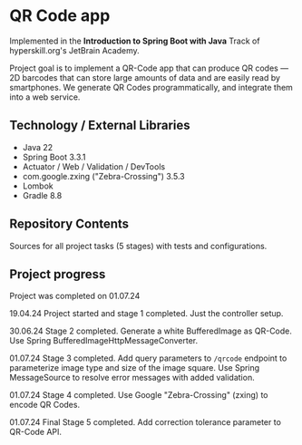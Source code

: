 # QR Code app

Implemented in the <b>Introduction to Spring Boot with Java</b> Track of hyperskill.org's JetBrain Academy.<br>

Project goal is to implement a QR-Code app that can produce QR codes — 2D barcodes that can store large amounts of data
and are easily read by smartphones. We generate QR Codes programmatically, and integrate them into a web service.

## Technology / External Libraries

- Java 22
- Spring Boot 3.3.1
- Actuator / Web / Validation / DevTools
- com.google.zxing ("Zebra-Crossing") 3.5.3
- Lombok
- Gradle 8.8

## Repository Contents

Sources for all project tasks (5 stages) with tests and configurations.

## Project progress

Project was completed on 01.07.24

19.04.24 Project started and stage 1 completed. Just the controller setup.

30.06.24 Stage 2 completed. Generate a white BufferedImage as QR-Code. Use Spring BufferedImageHttpMessageConverter.

01.07.24 Stage 3 completed. Add query parameters to `/qrcode` endpoint to parameterize image type and size of the image 
square. Use Spring MessageSource to resolve error messages with added validation.

01.07.24 Stage 4 completed. Use Google "Zebra-Crossing" (zxing) to encode QR Codes.

01.07.24 Final Stage 5 completed. Add correction tolerance parameter to QR-Code API.